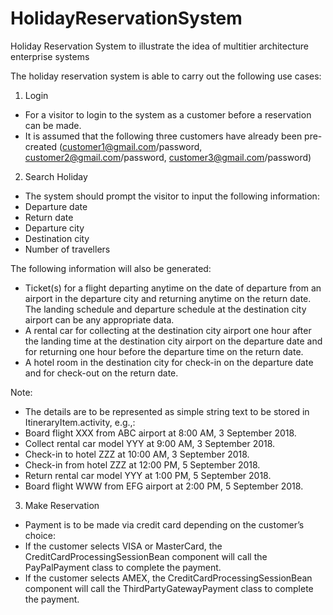 # HolidayReservationSystem
Holiday Reservation System to illustrate the idea of multitier architecture enterprise systems

The holiday reservation system is able to carry out the following use cases:
1) Login
- For a visitor to login to the system as a customer before a reservation can be made.
- It is assumed that the following three customers have already been pre-created (customer1@gmail.com/password, customer2@gmail.com/password, customer3@gmail.com/password)

2) Search Holiday
- The system should prompt the visitor to input the following information:
- Departure date
- Return date
- Departure city
- Destination city
- Number of travellers

The following information will also be generated:
- Ticket(s) for a flight departing anytime on the date of departure from an airport in the departure city and returning anytime on the return date. The landing schedule and departure schedule at the destination city airport can be any appropriate data.
- A rental car for collecting at the destination city airport one hour after the landing time at the destination city airport on the departure date and for returning one hour before the departure time on the return date.
- A hotel room in the destination city for check-in on the departure date and for check-out on the return date.

Note:
- The details are to be represented as simple string text to be stored in ItineraryItem.activity, e.g.,:
- Board flight XXX from ABC airport at 8:00 AM, 3 September 2018.
- Collect rental car model YYY at 9:00 AM, 3 September 2018.
- Check-in to hotel ZZZ at 10:00 AM, 3 September 2018.
- Check-in from hotel ZZZ at 12:00 PM, 5 September 2018.
- Return rental car model YYY at 1:00 PM, 5 September 2018.
- Board flight WWW from EFG airport at 2:00 PM, 5 September 2018.

3) Make Reservation
- Payment is to be made via credit card depending on the customer’s choice:
- If the customer selects VISA or MasterCard, the CreditCardProcessingSessionBean component will call the PayPalPayment class to complete the payment.
- If the customer selects AMEX, the CreditCardProcessingSessionBean component will call the ThirdPartyGatewayPayment class to complete the payment.
